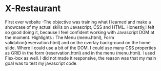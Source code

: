 # X-Restaurant
First ever website
-The objective was training what I learned and make a showcase of my actual skills on Javascript, CSS and HTML. 
Honestly,I felt so good doing it, because I feel confident working with Javascript DOM at the moment.
Highlights :
The Menu (menu.html), Form validation(reservation.html) and on the overlay background on the home slide. Where I could use a bit of the DOM.
I could use many CSS properties as GRID in the form (reservation.html) and in the menu (menu.html). I used Flex-box as well.
I did not made it responsive, the reason was that my main goal was to test my javascript code.
